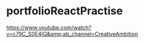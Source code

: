 # portfolioReactPractise
https://www.youtube.com/watch?v=c79C_S0E4IQ&amp;ab_channel=CreativeAmbition 
